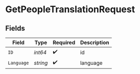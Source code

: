 # GetPeopleTranslationRequest


## Fields

| Field              | Type               | Required           | Description        |
| ------------------ | ------------------ | ------------------ | ------------------ |
| `ID`               | *int64*            | :heavy_check_mark: | id                 |
| `Language`         | *string*           | :heavy_check_mark: | language           |